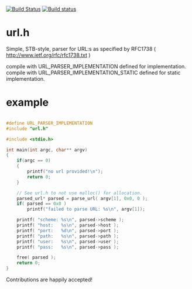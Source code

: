 [![Build Status](https://travis-ci.org/wc-duck/url_parse.svg?branch=master)](https://travis-ci.org/wc-duck/url_parse)
[![Build status](https://ci.appveyor.com/api/projects/status/hgrs9idixsu3hgrc?svg=true)](https://ci.appveyor.com/project/wc-duck/url-parse)

# url.h
Simple, STB-style, parser for URL:s as specified by RFC1738 ( http://www.ietf.org/rfc/rfc1738.txt )

compile with URL_PARSER_IMPLEMENTATION defined for implementation.
compile with URL_PARSER_IMPLEMENTATION_STATIC defined for static implementation.

# example

```c++

#define URL_PARSER_IMPLEMENTATION
#include "url.h"

#include <stdio.h>

int main(int argc, char** argv)
{
    if(argc == 0)
    {
        printf("no url provided!\n");
        return 0;
    }

    // See url.h to not use malloc() for allocation.
    parsed_url* parsed = parse_url( argv[1], 0x0, 0 );
    if( parsed == 0x0 )
        printf("failed to parse URL: %s\n", argv[1]);

    printf( "scheme: %s\n", parsed->scheme );
    printf( "host:   %s\n", parsed->host );
    printf( "port:   %d\n", parsed->port );
    printf( "path:   %s\n", parsed->path );
    printf( "user:   %s\n", parsed->user );
    printf( "pass:   %s\n", parsed->pass );

    free( parsed );
    return 0;
}

```

Contributions are happily accepted!
